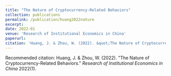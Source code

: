 ```yaml
---
title: "The Nature of Cryptocurrency-Related Behaviors"
collection: publications
permalink: /publication/huang2022nature
excerpt: 
date: 2022-01
venue: 'Research of Institutional Economics in China'
paperurl: 
citation: 'Huang, J. & Zhou, W. (2022). &quot;The Nature of Cryptocurrency-Related Behaviors&quot; <i>Research of Institutional Economics in China</i> 2022(1).'
---
```



Recommended citation: Huang, J. & Zhou, W. (2022). "The Nature of Cryptocurrency-Related Behaviors." <i>Research of Institutional Economics in China</i> 2022(1).
